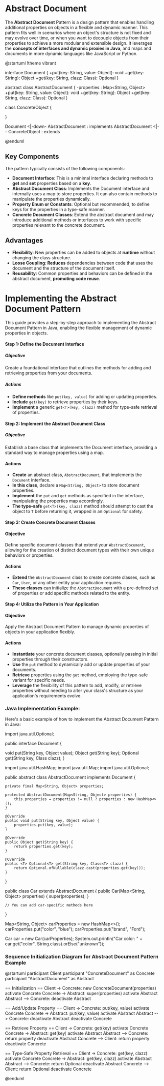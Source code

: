 # Abstract Document

The **Abstract Document** Pattern is a design pattern that enables handling additional properties on objects in a flexible and dynamic manner. 
This pattern fits well in scenarios where an object's structure is not fixed and may evolve over time, or when you want to decouple objects from their 
properties to achieve a more modular and extensible design. It leverages the **concepts of interfaces and dynamic proxies in Java**, and maps and documents
in more dynamic languages like JavaScript or Python.

<code-block lang="plantuml">

@startuml
!theme  vibrant

interface Document {
+put(key: String, value: Object): void
+get(key: String): Object
+get<T>(key: String, clazz: Class<T>): Optional<T>
}

abstract class AbstractDocument {
-properties : Map<String, Object>
+put(key: String, value: Object): void
+get(key: String): Object
+get<T>(key: String, clazz: Class<T>): Optional<T>
}

class ConcreteObject {

}

Document <|-down- AbstractDocument : implements
AbstractDocument <|-- ConcreteObject : extends

@enduml

</code-block>


## Key Components

The pattern typically consists of the following components:

- **Document Interface**: This is a minimal interface declaring methods to **get** and **set** properties based on a **key**.
- **Abstract Document Class**: Implements the Document interface and internally uses a map to store properties. It can also contain methods to manipulate the properties dynamically.
- **Property Enum or Constants**: Optional but recommended, to define keys for the properties in a type-safe manner.
- **Concrete Document Classes**: Extend the abstract document and may introduce additional methods or interfaces to work with specific properties relevant to the concrete document.

## Advantages

- **Flexibility**: New properties can be added to objects at **runtime** without changing the class structure.
- **Loose Coupling**: **Reduces** dependencies between code that uses the document and the structure of the document itself.
- **Reusability**: Common properties and behaviors can be defined in the abstract document, **promoting code reuse**.

# Implementing the Abstract Document Pattern

This guide provides a step-by-step approach to implementing the Abstract Document Pattern in Java, enabling the flexible management of dynamic properties in objects.

#### Step 1: Define the Document Interface

##### Objective
Create a foundational interface that outlines the methods for adding and retrieving properties from your documents.

##### Actions
- **Define methods** like `put(key, value)` for adding or updating properties.
- **Include** `get(key)` to retrieve properties by their keys.
- **Implement** a generic `get<T>(key, clazz)` method for type-safe retrieval of properties.

#### Step 2: Implement the Abstract Document Class

##### Objective
Establish a base class that implements the Document interface, providing a standard way to manage properties using a map.

#### Actions
- **Create** an abstract class, `AbstractDocument`, that implements the `Document` interface.
- **In this class**, declare a `Map<String, Object>` to store document properties.
- **Implement** the `put` and `get` methods as specified in the interface, manipulating the properties map accordingly.
- **The type-safe** `get<T>(key, clazz)` method should attempt to cast the object to `T` before returning it, wrapped in an `Optional` for safety.

#### Step 3: Create Concrete Document Classes

#### Objective
Define specific document classes that extend your `AbstractDocument`, allowing for the creation of distinct document types with their own unique behaviors or properties.

#### Actions
- **Extend** the `AbstractDocument` class to create concrete classes, such as `Car`, `User`, or any other entity your application requires.
- **These classes** can initialize the `AbstractDocument` with a pre-defined set of properties or add specific methods related to the entity.

#### Step 4: Utilize the Pattern in Your Application

#### Objective
Apply the Abstract Document Pattern to manage dynamic properties of objects in your application flexibly.

#### Actions
- **Instantiate** your concrete document classes, optionally passing in initial properties through their constructors.
- **Use** the `put` method to dynamically add or update properties of your documents.
- **Retrieve** properties using the `get` method, employing the type-safe variant for specific needs.
- **Leverage** the flexibility of this pattern to add, modify, or retrieve properties without needing to alter your class's structure as your application's requirements evolve.



### Java Implementation Example:

Here's a basic example of how to implement the Abstract Document Pattern in Java:

<code-block lang="java">

import java.util.Optional;

public interface Document {
 
   void put(String key, Object value);
    Object get(String key);
    <T> Optional<T> get(String key, Class<T> clazz);
}

import java.util.HashMap;
import java.util.Map;
import java.util.Optional;

public abstract class AbstractDocument implements Document {

    private final Map<String, Object> properties;

    protected AbstractDocument(Map<String, Object> properties) {
        this.properties = properties != null ? properties : new HashMap<>();
    }

    @Override
    public void put(String key, Object value) {
        properties.put(key, value);
    }

    @Override
    public Object get(String key) {
        return properties.get(key);
    }

    @Override
    public <T> Optional<T> get(String key, Class<T> clazz) {
        return Optional.ofNullable(clazz.cast(properties.get(key)));
    }
}

public class Car extends AbstractDocument {
public Car(Map<String, Object> properties) {
super(properties);
}

    // You can add car-specific methods here
}

Map<String, Object> carProperties = new HashMap<>();
carProperties.put("color", "blue");
carProperties.put("brand", "Ford");

Car car = new Car(carProperties);
System.out.println("Car color: " + car.get("color", String.class).orElse("unknown"));

</code-block>

### Sequence Initialization Diagram for Abstract Document Pattern Example

<code-block lang="plantuml">

@startuml
participant Client
participant "ConcreteDocument" as Concrete
participant "AbstractDocument" as Abstract

== Initialization ==
Client -> Concrete: new ConcreteDocument(properties)
activate Concrete
Concrete -> Abstract: super(properties)
activate Abstract
Abstract --> Concrete:
deactivate Abstract

== Add/Update Property ==
Client -> Concrete: put(key, value)
activate Concrete
Concrete -> Abstract: put(key, value)
activate Abstract
Abstract --> Concrete:
deactivate Abstract
deactivate Concrete

== Retrieve Property ==
Client -> Concrete: get(key)
activate Concrete
Concrete -> Abstract: get(key)
activate Abstract
Abstract --> Concrete: return property
deactivate Abstract
Concrete --> Client: return property
deactivate Concrete

== Type-Safe Property Retrieval ==
Client -> Concrete: get<T>(key, clazz)
activate Concrete
Concrete -> Abstract: get<T>(key, clazz)
activate Abstract
Abstract --> Concrete: return Optional<T>
deactivate Abstract
Concrete --> Client: return Optional<T>
deactivate Concrete

@enduml
</code-block>

